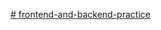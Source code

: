 [# frontend-and-backend-practice
](https://someuser0110.github.io/frontend-and-backend-practice/index.html)
